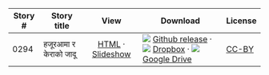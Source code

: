 Story #  | Story title | View | Download | License
-------- | -----------  |:-------:| ---------------- | -------
0294 | हजूरआमा र केराको जादू | [HTML](https://global-asp.github.io/stories/ne/0294_हजूरआमा-र-केराको-जादू.html) · <a href="https://global-asp.github.io/stories/ne/0294_हजूरआमा-र-केराको-जादू_slides.html" target="_blank">Slideshow</a> | ![](https://cloud.githubusercontent.com/assets/9295750/9483128/0e089e5e-4b51-11e5-98ca-6da5cef156a7.png) [Github release](https://github.com/global-asp/global-asp/releases/download/v1.1/ne.zip) · ![](https://avatars0.githubusercontent.com/u/559357?v=3&s=24) [Dropbox](https://www.dropbox.com/s/c0e4tepohslfpil/ne.zip) · ![](https://cloud.githubusercontent.com/assets/9295750/9473522/1d6fdde4-4b10-11e5-98f5-aa6c6b04a08e.png) [Google Drive](https://drive.google.com/file/d/0B59ZADK9EsbscEc2TEN2STZ4TnM/view?usp=sharing) | [CC-BY](https://creativecommons.org/licenses/by/3.0/)
